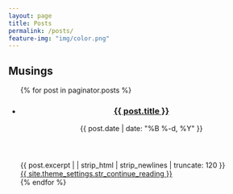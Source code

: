 ```yaml
---
layout: page
title: Posts
permalink: /posts/
feature-img: "img/color.png"
---
```

  <div class="posts">
    <h2 class="post-header">Musings</h2>
    <ul>
      {% for post in paginator.posts %}
      <li class="post-teaser">
        <header>
          <h3>
            <a class="post-link" href="{{ post.url | prepend: site.baseurl }}">
              {{ post.title }}
            </a>
          </h3>
          <p class="meta">
            {{ post.date | date: "%B %-d, %Y" }}
          </p>
        </header>
        <div class="excerpt">
          {{ post.excerpt | | strip_html | strip_newlines | truncate: 120 }}
        </div>
        <a href="{{ post.url | prepend: site.baseurl }}">
          {{ site.theme_settings.str_continue_reading }}
        </a>
      </li>
      {% endfor %}
    </ul>
  </div>


